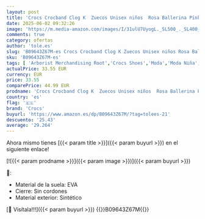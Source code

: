 ```yaml
---
layout: post
title: 'Crocs Crocband Clog K  Zuecos Unisex niños  Rosa Ballerina Pink  38/39 EU'
date: 2025-06-02 09:32:26
image: 'https://m.media-amazon.com/images/I/31ulU7UyogL._SL500_._SL400_.jpg'
comments: true
category: ofertas
author: 'tole.es'
slug: 'B09643Z67M-es Crocs Crocband Clog K Zuecos Unisex niños Rosa Ballerina...'
sku: 'B09643Z67M-es'
tags: [ 'Arborist Merchandising Root','Crocs Shoes','Moda','Moda Niña','Ropa','Self Service','Special Features Stores','Zapatos de niña','Zuecos y mules para niña','c8538d25-3af9-48d3-aeff-5f3ce5572a36_0','c8538d25-3af9-48d3-aeff-5f3ce5572a36_2801','c8538d25-3af9-48d3-aeff-5f3ce5572a36_6501','crocs','zuecos','🇪🇸', ]
actualPrice: 33.55 EUR
currency: EUR
price: 33.55
comparePrice: 44.99 EUR
prodname: 'Crocs Crocband Clog K  Zuecos Unisex niños  Rosa Ballerina Pink  38/39 EU'
country: 'es'
flag: '🇪🇸'
brand: 'Crocs'
buyurl: 'https://www.amazon.es/dp/B09643Z67M/?tag=tolees-21'
descuento: '25.43'
average: '29.264'
---
```


Ahora mismo tienes [{{< param title >}}]({{< param buyurl >}}) en el siguiente enlace!

[![{{< param prodname >}}]({{< param image >}})]({{< param buyurl >}})

🔎:

- Material de la suela: EVA
- Cierre: Sin cordones
- Material exterior: Sintético

[🛒 Visítala!!!]({{< param buyurl >}})
{{<world>}}B09643Z67M{{</world>}}
